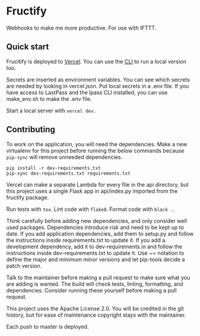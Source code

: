 # Fructify

Webhooks to make me more productive. For use with IFTTT.

## Quick start

Frucitify is deployed to [Vercel][vercel]. You can use the [CLI][cli] to run a
local version too.

Secrets are inserted as environment variables. You can see which secrets are
needed by looking in vercel.json. Put local secrets in a .env file. If you have
access to LastPass and the lpass CLI installed, you can use make_env.sh to make
the .env file.

Start a local server with `vercel dev`.

[vercel]: https://vercel.com/
[cli]: https://vercel.com/download

## Contributing

To work on the application, you will need the dependencies. Make a new
virtualenv for this project before running the below commands because `pip-sync`
will remove unneeded dependencies.

```
pip install -r dev-requirements.txt
pip-sync dev-requirements.txt requirements.txt
```

Vercel can make a separate Lambda for every file in the api directory, but this
project uses a single Flask app in api/index.py imported from the fructify
package.

Run tests with `tox`. Lint code with `flake8`. Format code with `black .`.

Think carefully before adding new dependencies, and only consider well used
packages. Dependencies introduce risk and need to be kept up to date. If you add
application dependencies, add them to setup.py and follow the instructions
inside requirements.txt to update it. If you add a development dependency, add
it to dev-requirements.in and follow the instructions inside
dev-requirements.txt to update it. Use ~= notation to define the major and
minimum minor versions and let pip-tools decide a patch version.

Talk to the maintainer before making a pull request to make sure what you are
adding is wanted. The build will check tests, linting, formatting, and
dependencies. Consider running these yourself before making a pull request.

This project uses the Apache License 2.0. You will be credited in the git
history, but for ease of maintenance copyright stays with the maintainer.

Each push to master is deployed.
